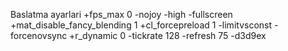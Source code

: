 Baslatma ayarlari +fps_max 0 -nojoy -high -fullscreen +mat_disable_fancy_blending 1 +cl_forcepreload 1 -limitvsconst -forcenovsync +r_dynamic 0 -tickrate 128 -refresh 75 -d3d9ex 